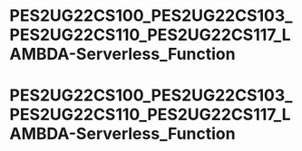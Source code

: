# PES2UG22CS100_PES2UG22CS103_PES2UG22CS110_PES2UG22CS117_LAMBDA-Serverless_Function
# PES2UG22CS100_PES2UG22CS103_PES2UG22CS110_PES2UG22CS117_LAMBDA-Serverless_Function
